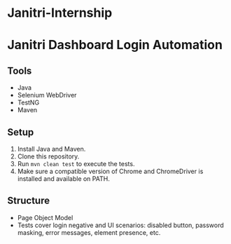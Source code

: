# Janitri-Internship
# Janitri Dashboard Login Automation

## Tools
- Java
- Selenium WebDriver
- TestNG
- Maven

## Setup

1. Install Java and Maven.
2. Clone this repository.
3. Run `mvn clean test` to execute the tests.
4. Make sure a compatible version of Chrome and ChromeDriver is installed and available on PATH.

## Structure

- Page Object Model
- Tests cover login negative and UI scenarios: disabled button, password masking, error messages, element presence, etc.
